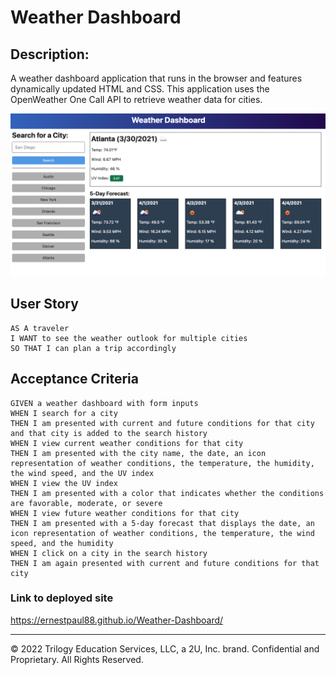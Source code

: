 # Weather Dashboard

## Description:

A weather dashboard application that runs in the browser and features dynamically updated HTML and CSS. This application uses the OpenWeather One Call API to retrieve weather data for cities.

![Weather Dashboard Preview](./assets/img/06-server-side-apis-homework-demo.jpg)

## User Story

```
AS A traveler
I WANT to see the weather outlook for multiple cities
SO THAT I can plan a trip accordingly
```

## Acceptance Criteria

```
GIVEN a weather dashboard with form inputs
WHEN I search for a city
THEN I am presented with current and future conditions for that city and that city is added to the search history
WHEN I view current weather conditions for that city
THEN I am presented with the city name, the date, an icon representation of weather conditions, the temperature, the humidity, the wind speed, and the UV index
WHEN I view the UV index
THEN I am presented with a color that indicates whether the conditions are favorable, moderate, or severe
WHEN I view future weather conditions for that city
THEN I am presented with a 5-day forecast that displays the date, an icon representation of weather conditions, the temperature, the wind speed, and the humidity
WHEN I click on a city in the search history
THEN I am again presented with current and future conditions for that city
```

### Link to deployed site

https://ernestpaul88.github.io/Weather-Dashboard/


---

© 2022 Trilogy Education Services, LLC, a 2U, Inc. brand. Confidential and Proprietary. All Rights Reserved.
